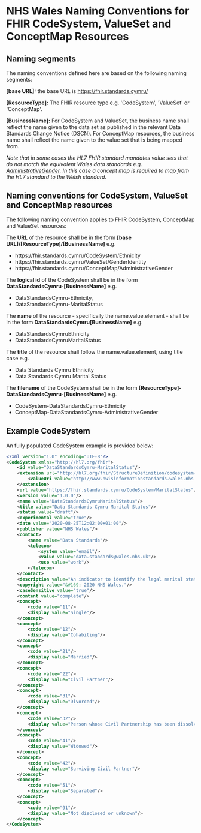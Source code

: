 # NHS Wales Naming Conventions for FHIR CodeSystem, ValueSet and ConceptMap Resources
## Naming segments
The naming conventions defined here are based on the following naming segments:

**[base URL]:** the base URL  is https://fhir.standards.cymru/

**[ResourceType]:** The FHIR resource type e.g. 'CodeSystem', 'ValueSet' or 'ConceptMap'.  

**[BusinessName]:** For CodeSystem and ValueSet, the business name shall reflect the name given to the data set as published in the relevant Data Standards Change Notice (DSCN). For ConceptMap resources, the business name shall reflect the name given to the value set that is being mapped from. 

*Note that in some cases the HL7 FHIR standard mandates value sets that do not match the equivalent Wales data standards e.g. [AdministrativeGender](https://hl7.org/fhir/R4/valueset-administrative-gender.html). In this case a concept map is required to map from the HL7 standard to the Welsh standard.*

## Naming conventions for CodeSystem, ValueSet and ConceptMap resources
The following naming convention applies to FHIR CodeSystem, ConceptMap and ValueSet resources:

The **URL** of the resource shall be in the form
**[base URL]/[ResourceType]/[BusinessName]** e.g. 
* https&#58;//fhir.standards.cymru/CodeSystem/Ethnicity
* https&#58;//fhir.standards.cymru/ValueSet/GenderIdentity
* https&#58;//fhir.standards.cymru/ConceptMap/AdministrativeGender


The **logical id** of the CodeSystem shall be in the form **DataStandardsCymru-[BusinessName]** e.g.
* DataStandardsCymru-Ethnicity,
* DataStandardsCymru-MaritalStatus

The **name** of the resource - specifically the name.value.element - shall be in the form **DataStandardsCymru[BusinessName]** e.g. 
* DataStandardsCymruEthnicity
* DataStandardsCymruMaritalStatus

The **title** of the resource shall follow the name.value.element, using title case e.g.
* Data Standards Cymru Ethnicity
* Data Standards Cymru Marital Status

The **filename** of the CodeSystem shall be in the form **[ResourceType]-DataStandardsCymru-[BusinessName]** e.g. 
* CodeSystem-DataStandardsCymru-Ethnicity
* ConceptMap-DataStandardsCymru-AdministrativeGender

## Example CodeSystem

An fully populated CodeSystem example is provided below:

```xml
<?xml version="1.0" encoding="UTF-8"?>
<CodeSystem xmlns="http://hl7.org/fhir">
	<id value="DataStandardsCymru-MaritalStatus"/>
	<extension url="http://hl7.org/fhir/StructureDefinition/codesystem-sourceReference">
		<valueUri value="http://www.nwisinformationstandards.wales.nhs.uk/sitesplus/documents/299/20200622-DSCN%202020%2006-Core%20Reference%20Data-d2-2.pdf"/>
	</extension>
	<url value="https://fhir.standards.cymru/CodeSystem/MaritalStatus"/>	
	<version value="1.0.0"/>
	<name value="DataStandardsCymruMaritalStatus"/>
	<title value="Data Standards Cymru Marital Status"/>
	<status value="draft"/>
	<experimental value="true"/>
	<date value="2020-08-25T12:02:00+01:00"/>
	<publisher value="NHS Wales"/>
	<contact>
		<name value="Data Standards"/>	
		<telecom>
			<system value="email"/>
			<value value="data.standards@wales.nhs.uk"/>
			<use value="work"/>
		</telecom>
	</contact>	
	<description value="An indicator to identify the legal marital status of a person"/>
	<copyright value="&#169; 2020 NHS Wales."/>
	<caseSensitive value="true"/>
	<content value="complete"/>
	<concept>
		<code value="11"/>
		<display value="Single"/>
	</concept>
	<concept>
		<code value="12"/>
		<display value="Cohabiting"/>
	</concept>	
	<concept>
		<code value="21"/>
		<display value="Married"/>
	</concept>
	<concept>
		<code value="22"/>
		<display value="Civil Partner"/>
	</concept>
	<concept>
		<code value="31"/>
		<display value="Divorced"/>
	</concept>
	<concept>
		<code value="32"/>
		<display value="Person whose Civil Partnership has been dissolved"/>
	</concept>
	<concept>
		<code value="41"/>
		<display value="Widowed"/>
	</concept>
	<concept>
		<code value="42"/>
		<display value="Surviving Civil Partner"/>
	</concept>
	<concept>
		<code value="51"/>
		<display value="Separated"/>
	</concept>
	<concept>
		<code value="91"/>
		<display value="Not disclosed or unknown"/>
	</concept>	
</CodeSystem>
``` 
